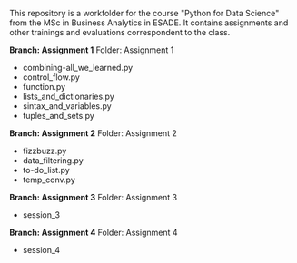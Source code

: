 This repository is a workfolder for the course "Python for Data Science" from the MSc in Business Analytics in ESADE. 
It contains assignments and other trainings and evaluations correspondent to the class.


**Branch: Assignment 1**
Folder: Assignment 1
  - combining-all_we_learned.py
  - control_flow.py
  - function.py
  - lists_and_dictionaries.py
  - sintax_and_variables.py
  - tuples_and_sets.py

**Branch: Assignment 2**
Folder: Assignment 2
  - fizzbuzz.py
  - data_filtering.py
  - to-do_list.py
  - temp_conv.py

**Branch: Assignment 3**
Folder: Assignment 3
  - session_3

**Branch: Assignment 4**
Folder: Assignment 4
  - session_4
